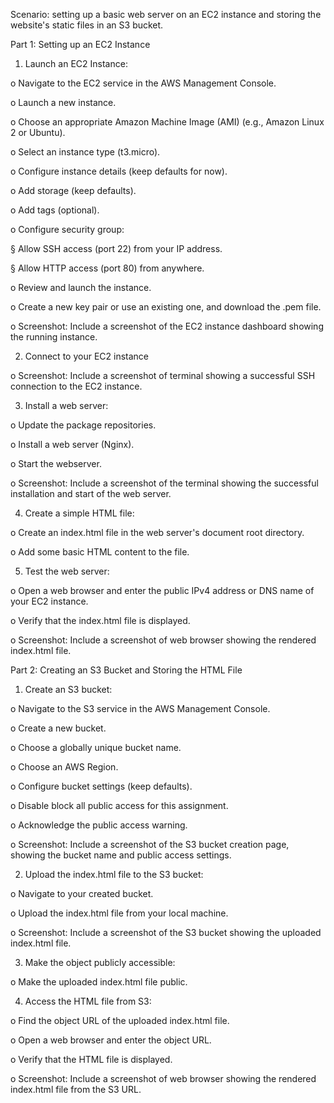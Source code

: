 Scenario:  setting up a basic web server on an EC2 instance and storing the website's static files in an S3 bucket.

Part 1: Setting up an EC2 Instance

1. Launch an EC2 Instance:

o Navigate to the EC2 service in the AWS Management Console.

o Launch a new instance.

o Choose an appropriate Amazon Machine Image (AMI) (e.g., Amazon Linux 2 or Ubuntu).

o Select an instance type (t3.micro).

o Configure instance details (keep defaults for now).

o Add storage (keep defaults).

o Add tags (optional).

o Configure security group:

§ Allow SSH access (port 22) from your IP address.

§ Allow HTTP access (port 80) from anywhere.

o Review and launch the instance.

o Create a new key pair or use an existing one, and download the .pem file.

o Screenshot: Include a screenshot of the EC2 instance dashboard showing the running instance.

 

2. Connect to your EC2 instance

o Screenshot: Include a screenshot of  terminal showing a successful SSH connection to the EC2 instance.

 

3. Install a web server:

o Update the package repositories.

o Install a web server (Nginx).

o Start the webserver.

o Screenshot: Include a screenshot of the terminal showing the successful installation and start of the web server.

 

4. Create a simple HTML file:

o Create an index.html file in the web server's document root directory.

o Add some basic HTML content to the file.

5. Test the web server:

o Open a web browser and enter the public IPv4 address or DNS name of your EC2 instance.

o Verify that the index.html file is displayed.

o Screenshot: Include a screenshot of  web browser showing the rendered index.html file.

 

 

Part 2: Creating an S3 Bucket and Storing the HTML File

1. Create an S3 bucket:

o Navigate to the S3 service in the AWS Management Console.

o Create a new bucket.

o Choose a globally unique bucket name.

o Choose an AWS Region.

o Configure bucket settings (keep defaults).

o Disable block all public access for this assignment.

o Acknowledge the public access warning.

o Screenshot: Include a screenshot of the S3 bucket creation page, showing the bucket name and public access settings.

2. Upload the index.html file to the S3 bucket:

o Navigate to your created bucket.

o Upload the index.html file from your local machine.

o Screenshot: Include a screenshot of the S3 bucket showing the uploaded index.html file.

3. Make the object publicly accessible:

o Make the uploaded index.html file public.

4. Access the HTML file from S3:

o Find the object URL of the uploaded index.html file.

o Open a web browser and enter the object URL.

o Verify that the HTML file is displayed.

o Screenshot: Include a screenshot of web browser showing the rendered index.html file from the S3 URL.

